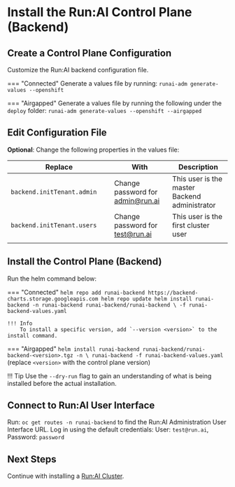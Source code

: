 # Install the Run:AI Control Plane (Backend) 

## Create a Control Plane Configuration

Customize the Run:AI backend configuration file.

=== "Connected"
    Generate a values file by running:
    ```
    runai-adm generate-values --openshift
    ```

=== "Airgapped"
    Generate a values file by running the following under the `deploy` folder:
    ```
    runai-adm generate-values --openshift --airgapped
    ```
## Edit Configuration File

__Optional__: Change the following properties in the values file:


|  Replace |   With   | Description | 
|----------|----------|-------------| 
| `backend.initTenant.admin` | Change password for [admin@run.ai](mailto:admin.run.ai) | This user is the master Backend administrator | 
| `backend.initTenant.users` | Change password for [test@run.ai](mailto:test@run.ai) | This user is the first cluster user | 
|<img width=500/>|| 
 
<!-- | `tls.secretName` | name of Kubernetes secret under the runai-backend namespace | Secret contains certificate for `auth.runai.<company-name>` | -->


## Install the Control Plane (Backend)

Run the helm command below:

=== "Connected"
    ```
    helm repo add runai-backend https://backend-charts.storage.googleapis.com
    helm repo update
    helm install runai-backend -n runai-backend runai-backend/runai-backend \
        -f runai-backend-values.yaml 
    ```

    !!! Info
        To install a specific version, add `--version <version>` to the install command.

=== "Airgapped"
    ```
    helm install runai-backend runai-backend/runai-backend-<version>.tgz -n \
        runai-backend -f runai-backend-values.yaml 
    ```
    (replace `<version>` with the control plane version)


!!! Tip
    Use the  `--dry-run` flag to gain an understanding of what is being installed before the actual installation. 


## Connect to Run:AI User Interface


Run: `oc get routes -n runai-backend` to find the Run:AI Administration User Interface URL. Log in using the default credentials: User: `test@run.ai`, Password: `password`

## Next Steps

Continue with installing a [Run:AI Cluster](cluster.md).
